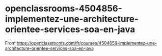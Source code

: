 # openclassrooms-4504856-implementez-une-architecture-orientee-services-soa-en-java
From https://openclassrooms.com/fr/courses/4504856-implementez-une-architecture-orientee-services-soa-en-java
